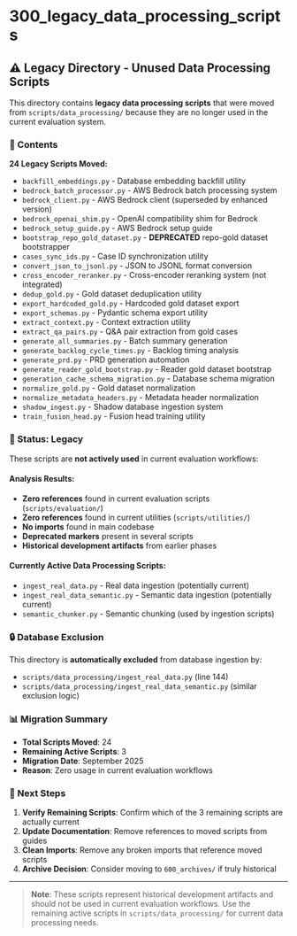 # 300_legacy_data_processing_scripts

## ⚠️ Legacy Directory - Unused Data Processing Scripts

This directory contains **legacy data processing scripts** that were moved from `scripts/data_processing/` because they are no longer used in the current evaluation system.

### 📁 Contents

**24 Legacy Scripts Moved:**
- `backfill_embeddings.py` - Database embedding backfill utility
- `bedrock_batch_processor.py` - AWS Bedrock batch processing system
- `bedrock_client.py` - AWS Bedrock client (superseded by enhanced version)
- `bedrock_openai_shim.py` - OpenAI compatibility shim for Bedrock
- `bedrock_setup_guide.py` - AWS Bedrock setup guide
- `bootstrap_repo_gold_dataset.py` - **DEPRECATED** repo-gold dataset bootstrapper
- `cases_sync_ids.py` - Case ID synchronization utility
- `convert_json_to_jsonl.py` - JSON to JSONL format conversion
- `cross_encoder_reranker.py` - Cross-encoder reranking system (not integrated)
- `dedup_gold.py` - Gold dataset deduplication utility
- `export_hardcoded_gold.py` - Hardcoded gold dataset export
- `export_schemas.py` - Pydantic schema export utility
- `extract_context.py` - Context extraction utility
- `extract_qa_pairs.py` - Q&A pair extraction from gold cases
- `generate_all_summaries.py` - Batch summary generation
- `generate_backlog_cycle_times.py` - Backlog timing analysis
- `generate_prd.py` - PRD generation automation
- `generate_reader_gold_bootstrap.py` - Reader gold dataset bootstrap
- `generation_cache_schema_migration.py` - Database schema migration
- `normalize_gold.py` - Gold dataset normalization
- `normalize_metadata_headers.py` - Metadata header normalization
- `shadow_ingest.py` - Shadow database ingestion system
- `train_fusion_head.py` - Fusion head training utility

### 🚫 Status: Legacy

These scripts are **not actively used** in current evaluation workflows:

#### **Analysis Results:**
- **Zero references** found in current evaluation scripts (`scripts/evaluation/`)
- **Zero references** found in current utilities (`scripts/utilities/`)
- **No imports** found in main codebase
- **Deprecated markers** present in several scripts
- **Historical development artifacts** from earlier phases

#### **Currently Active Data Processing Scripts:**
- `ingest_real_data.py` - Real data ingestion (potentially current)
- `ingest_real_data_semantic.py` - Semantic data ingestion (potentially current)
- `semantic_chunker.py` - Semantic chunking (used by ingestion scripts)

### 🔒 Database Exclusion

This directory is **automatically excluded** from database ingestion by:
- `scripts/data_processing/ingest_real_data.py` (line 144)
- `scripts/data_processing/ingest_real_data_semantic.py` (similar exclusion logic)

### 📊 Migration Summary

- **Total Scripts Moved**: 24
- **Remaining Active Scripts**: 3
- **Migration Date**: September 2025
- **Reason**: Zero usage in current evaluation workflows

### 🎯 Next Steps

1. **Verify Remaining Scripts**: Confirm which of the 3 remaining scripts are actually current
2. **Update Documentation**: Remove references to moved scripts from guides
3. **Clean Imports**: Remove any broken imports that reference moved scripts
4. **Archive Decision**: Consider moving to `600_archives/` if truly historical

---

> **Note**: These scripts represent historical development artifacts and should not be used in current evaluation workflows. Use the remaining active scripts in `scripts/data_processing/` for current data processing needs.

